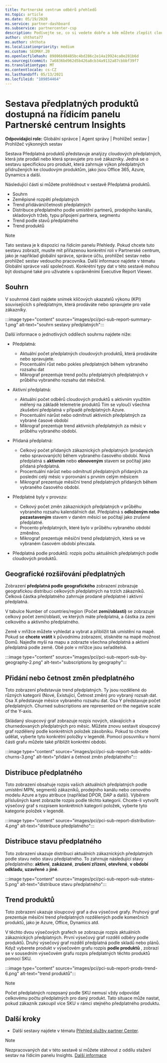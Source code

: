 ```yaml
---
title: Partnerské centrum odběrů přehledů
ms.topic: article
ms.date: 05/19/2020
ms.service: partner-dashboard
ms.subservice: partnercenter-csp
description: Podívejte se, co si vedete dobře a kde můžete zlepšit cloudová předplatná, která pro své zákazníky prodáváte nebo spravujete.
author: shthota77
ms.author: shthota
ms.localizationpriority: medium
ms.custom: SEOMAY.20
ms.openlocfilehash: 89806b08485bc4bd286c2e14a19924ca0e281b6d
ms.sourcegitcommit: 7a6836bd962d5b426a8cb34a9132a87cbbbf39f7
ms.translationtype: MT
ms.contentlocale: cs-CZ
ms.lasthandoff: 05/13/2021
ms.locfileid: "109854464"
---
```

# <a name="product-subscriptions-report-available-from-the-partner-center-insights-dashboard"></a>Sestava předplatných produktů dostupná na řídicím panelu Partnerské centrum Insights

**Odpovídající role:** Globální správce | Agent správy | Prohlížeč sestav | Prohlížeč výkonných sestav

Sestava Předplatná produktů představuje analýzy cloudových předplatných, která jste prodali nebo která spravujete pro své zákazníky. Jedná se o sestavu specifickou pro produkt, která zahrnuje výkon předplatných přidružených ke cloudovým produktům, jako jsou Office 365, Azure, Dynamics a další.

Následující části si můžete prohlédnout v sestavě Předplatná produktů.

- Souhrn
- Zeměpisné rozpětí předplatných
- Trend přidávání/četnosti předplatných
- Distribuce předplatného podle umístění partnerů, prodejního kanálu, skladových tržeb, typu připojení partnera, segmentu
- Trend podle stavů předplatného
- Trend produktů

 > [!NOTE]
 > Tato sestava je k dispozici na řídicím panelu Přehledy. Pokud chcete tuto sestavu zobrazit, musíte mít přiřazenou konkrétní roli v Partnerské centrum, jako je například globální správce, správce účtu, prohlížeč sestav nebo prohlížeč sestav vedoucího pracovníka. Další informace najdete v tématu Globální správce vaší společnosti. Konkrétní typy dat v této sestavě mohou být dostupné také pro uživatele s oprávněními Executive Report Viewer.

## <a name="summary"></a>Souhrn

V souhrnné části najdete snímek klíčových ukazatelů výkonu (KPI) souvisejících s předplatným, která prodáváte nebo spravujete pro vaše zákazníky.  

:::image type="content" source="images/pci/pci-sub-report-summary-1.png" alt-text="souhrn sestavy předplatných":::

Další informace o jednotlivých oddílech souhrnu najdete níže:

- Předplatná:
  - Aktuální počet předplatných cloudových produktů, která prodáváte nebo spravujete.
  - Procentuální růst nebo pokles předplatných během vybraného rozsahu dat
  - Mikrograf prezentuje trend počtu předplatných předplatných v průběhu vybraného rozsahu dat měsíčně.

- Aktivní předplatná:
  - Aktuální počet odběrů cloudových produktů s aktivním využitím měřený na základě telemetrie produktů Tím se vyloučí všechna zkušební předplatná v případě předplatných Azure.
  - Procentuální nárůst nebo odmítnutí aktivních předplatných za vybrané časové období
  - Mikrograf prezentuje trend aktivních předplatných za měsíc v průběhu vybraného období.

- Přidaná předplatná:
  - Celkový počet přidaných zákaznických předplatných (prodaných nebo spravovaných) během vybraného časového období. Nová předplatná s **aktivním** nebo **obnoveným** stavem se počítají jako přidaná předplatná.
  - Procentuální nárůst nebo odmítnutí předplatných přidaných za poslední celý měsíc v porovnání s prvním celým měsícem
  - Mikrograf prezentuje měsíční trend předplatných přidaných během vybraného časového období.

- Předplatné byly v provozu:
  - Celkový počet změn zákaznických předplatných v průběhu vybraného rozsahu kalendářních dat. Předplatná s  **odloženým nebo pozastaveným** stavem v daném měsíci se počítají jako zrušené předplatné.  
  - Procento předplatných, které bylo v průběhu vybraného období změněno.
  - Mikrograf prezentuje měsíční trend předplatných, která se ve vybraném časovém období převzala.

- Předplatná podle produktů: rozpis počtu aktuálních předplatných podle cloudových produktů.

## <a name="geographical-spread-of-subscriptions"></a>Geografické rozšiřování předplatných

Zobrazení **předplatná podle geografického** zobrazení zobrazuje geografickou distribuci celkových předplatných na trzích zákazníků. Celková částka předplatného zahrnuje prodané předplatné i aktivní předplatná.

V tabulce Number of countries/region (Počet **zemí/oblastí)** se zobrazuje celkový počet zemí/oblastí, ve kterých máte předplatná, a částka za zemi celkového a aktivního předplatného.

Země v mřížce můžete vyhledat a vybrat a přiblížit tak umístění na mapě. Pokud se **chcete vrátit** k původnímu zobrazení, stiskněte na mapě možnost Domů. Najeďte myší na mapu a zobrazte všechna předplatná a aktivní předplatná podle země. Obě pole v mřížce jsou seřaditelná.

:::image type="content" source="images/pci/pci-sub-report-sub-by-geography-2.png" alt-text="subscriptions by geography":::

## <a name="subscription-addschurns"></a>Přidání nebo četnost změn předplatného

Toto zobrazení představuje trend předplatných. Ty jsou rozdělené do různých kategorií (Nové, Existující, Četnost změn) pro vybraný rozsah dat. Osa X představuje měsíce vybraného rozsahu dat. Osa Y představuje počet předplatných. Churned subscriptions are represented on the negative scale of the Y-axis. 

Skládaný sloupcový graf zobrazuje rozpis nových, stávajících a churnedovaných předplatných pro měsíc. Můžete znovu sestavit sloupcový graf rozdělený podle konkrétních položek zásobníku. Pokud to chcete udělat, vyberte tyto konkrétní položky v legendě. Pomocí posuvníku v horní části grafu můžete také přiblížit konkrétní období.

:::image type="content" source="images/pci/pci-sub-report-sub-adds-churns-3.png" alt-text="přidání a četnost změn předplatného":::

## <a name="subscription-distribution"></a>Distribuce předplatného

Toto zobrazení obsahuje rozpis vašich aktuálních předplatných podle umístění MPN, segmentů zákazníků, prodejního kanálu nebo cenového modelu Azure a typu atribuce (například DPOR, DAP a další). Výběrem příslušných karet zobrazíte rozpis podle těchto kategorií. Chcete-li vytvořit výsečový graf s rozpisem konkrétních kategorií položek, vyberte tyto kategorie položek v legendě.

:::image type="content" source="images/pci/pci-sub-report-distribution-4.png" alt-text="distribuce předplatného":::

## <a name="subscription-state-distribution"></a>Distribuce stavu předplatného

Toto zobrazení ukazuje distribuci aktuálních zákaznických předplatných podle stavu nebo stavu předplatného. To zahrnuje následující stavy předplatného: **aktivní**, **zakázané**, **zrušení zřízení**, **otevřené**, **v období odkladu**, **uzavřené** a **jiné**.

:::image type="content" source="images/pci/pci-sub-report-sub-states-5.png" alt-text="distribuce stavu předplatného":::

## <a name="products-trend"></a>Trend produktů

Toto zobrazení ukazuje sloupcový graf a dva výsečové grafy. Pruhový graf prezentuje měsíční trend předplatných rozdělených podle komerčních produktů, jako je Azure, Office, Dynamics atd.

V těchto dvou výsečových grafech se zobrazuje rozpis aktuálních zákaznických předplatných. První výsečový graf rozdělí odběry podle produktů. Druhý výsečový graf rozdělí předplatná podle skladů nebo plánů. Když vyberete produkt v výsečovém grafu rozpis **podle produktů** , zobrazí se v sousedním výsečovém grafu rozpis předplatných těchto produktů pomocí SKU.

:::image type="content" source="images/pci/pci-sub-report-prods-trend-6.png" alt-text="trend produktů":::

> [!NOTE]
 > Počet předplatných rozepsaný podle SKU nemusí vždy odpovídat celkovému počtu předplatných pro daný produkt. Tato situace může nastat, pokud zákazník zakoupil více SKU v rámci stejného předplatného produktu.

## <a name="next-steps"></a>Další kroky

- Další sestavy najdete v tématu [Přehled služby partner Center](partner-center-insights.md).

>[!NOTE] 
> Nezpracovaných dat v této sestavě si můžete stáhnout z oddílu stažení sestav na řídicím panelu Insights. [Další informace](pci-download-reports.md) 
